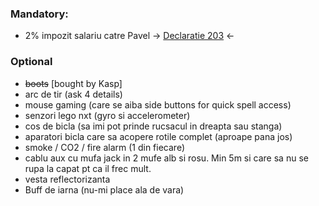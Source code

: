 
### Mandatory:
* 2% impozit salariu catre Pavel -> [Declaratie 203](decl_203) <-

### Optional
* ~~boots~~ [bought by Kasp]
* arc de tir (ask 4 details)
* mouse gaming (care se aiba side buttons for quick spell access)
* senzori lego nxt (gyro si accelerometer)
* cos de bicla (sa imi pot prinde rucsacul in dreapta sau stanga)
* aparatori bicla care sa acopere rotile complet (aproape pana jos)
* smoke / CO2 / fire alarm (1 din fiecare)
* cablu aux cu mufa jack in 2 mufe alb si rosu. Min 5m si care sa nu se rupa la capat pt ca il frec mult.
* vesta reflectorizanta
* Buff de iarna (nu-mi place ala de vara)
